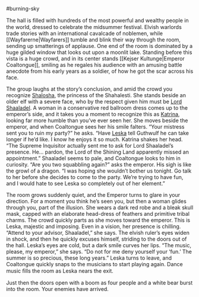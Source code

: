 #burning-sky

The hall is ﬁlled with hundreds of the most powerful and wealthy people in the world, dressed to celebrate the midsummer festival. Elvish warlords trade stories with an international cavalcade of noblemen, while [[Wayfarerne|Wayfarers]] tumble and blink their way through the room, sending up smatterings of applause. One end of the room is dominated by a huge gilded window that looks out upon a moonlit lake. Standing before this vista is a huge crowd, and in its center stands [[Kejser Kultunge|Emperor Coaltongue]], smiling as he regales his audience with an amusing battle anecdote from his early years as a soldier, of how he got the scar across his face. 

The group laughs at the story’s conclusion, and amid the crowd you recognize [Shalosha](./Shalosha.md), the princess of the Shahalesti. She stands beside an older elf with a severe face, who by the respect given him must be [Lord Shaaladel](./Lord%20Shaaladel.md). A woman in a conservative red ballroom dress comes up to the emperor’s side, and it takes you a moment to recognize this as [Katrina](./Katrina.md), looking far more humble than you’ve ever seen her. She moves beside the emperor, and when Coaltongue sees her his smile falters. “Your mistress sent you to ruin my party?” he asks. “Have [Leska](./Leska.md) tell Guthwulf he can take longer if he’d like. I know he enjoys it so much. Katrina shakes her head. “The Supreme Inquisitor actually sent me to ask for Lord Shaaladel’s presence. He… pardon, the Lord of the Shining Land apparently missed an appointment.” Shaaladel seems to pale, and Coaltongue looks to him in curiosity. “Are you two squabbling again?” asks the emperor. His sigh is like the growl of a dragon. “I was hoping she wouldn’t bother us tonight. Go talk to her before she decides to come to the party. We’re trying to have fun, and I would hate to see Leska so completely out of her element.” 

The room grows suddenly quiet, and the Emperor turns to glare in your direction. For a moment you think he’s seen you, but then a woman glides through you, part of the illusion. She wears a dark red robe and a bleak skull mask, capped with an elaborate head-dress of feathers and primitive tribal charms. The crowd quickly parts as she moves toward the emperor. This is Leska, majestic and imposing. Even in a vision, her presence is chilling. “Attend to your advisor, Shaaladel,” she says. The elvish ruler’s eyes widen in shock, and then he quickly excuses himself, striding to the doors out of the hall. Leska’s eyes are cold, but a dark smile curves her lips. “The music, please, my emperor,” she says. “Do not for me deny yourself your ‘fun.’ The summer is so precious, these long years.” Leska turns to leave, and Coaltongue quickly snaps to the musicians to start playing again. Dance music ﬁlls the room as Leska nears the exit. 

Just then the doors open with a boom as four people and a white bear burst into the room. Your enemies have arrived.
